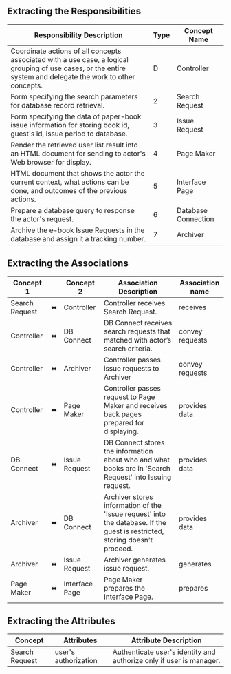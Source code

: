
## Extracting the Responsibilities
| Responsibility Description | Type  | Concept Name                                                                                                       |
| --------- | - | -------------------------------------------------------------------------------------------------------------------- |
| Coordinate actions of all concepts associated with a use case, a logical grouping of use cases, or the entire system and delegate the work to other concepts.| D | Controller |
| Form specifying the search parameters for database record retrieval.  | 2 | Search Request |
| Form specifying the data of paper-book issue information for storing book id, guest's id, issue period to database.  | 3 | Issue Request |
| Render the retrieved user list result into an HTML document for sending to actor's Web browser for display.   | 4 | Page Maker|
| HTML document that shows the actor the current context, what actions can be done, and outcomes of the previous actions.    | 5 | Interface Page |
| Prepare a database query to response the actor's request.   | 6 | Database Connection |
| Archive the e-book Issue Requests in the database and assign it a tracking number.  | 7 | Archiver |

## Extracting the Associations
| Concept 1 |  | Concept 2 | Association Description  | Association name                                                                                  |
| --------- | - | -        | - | - |
| Search Request | ⬌ | Controller | Controller receives Search Request. | receives |
| Controller | ⬌ | DB Connect | DB Connect receives search requests that matched with actor’s search criteria. | convey requests |
| Controller | ⬌ | Archiver | Controller passes issue requests to Archiver | convey requests |
| Controller | ⬌ | Page Maker | Controller passes request to Page Maker and receives back pages prepared for displaying. | provides data |
| DB Connect | ⬌ | Issue Request | DB Connect stores the information about who and what books are in 'Search Request' into Issuing request. | provides data |
| Archiver | ⬌ | DB Connect | Archiver stores information of the 'Issue request' into the database. If the guest is restricted, storing doesn't proceed. | provides data |
| Archiver | ⬌ | Issue Request | Archiver generates issue request. | generates |
| Page Maker | ⬌ | Interface Page | Page Maker prepares the Interface Page. | prepares |

## Extracting the Attributes
| Concept | Attributes | Attribute Description                                                                                   |
| --------- | - |  - |
| Search Request | user's authorization |  Authenticate user's identity and authorize only if user is manager. |
